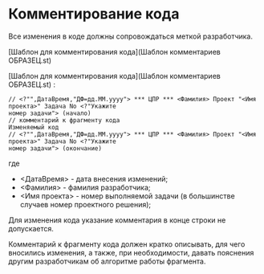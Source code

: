 # Комментирование кода

Все изменения в коде должны сопровождаться меткой разработчика.

[Шаблон для комментирования кода](Шаблон комментариев ОБРАЗЕЦ.st)

[Шаблон для комментирования кода](Шаблон комментариев ОБРАЗЕЦ.st) :

```
// <?"",ДатаВремя,"ДФ=дд.ММ.yyyy"> *** ЦПР *** <Фамилия> Проект "<Имя проекта>" Задача No <?"Укажите
номер задачи"> (начало)
// комментарий к фрагменту кода
Изменяемый код
// <?"",ДатаВремя,"ДФ=дд.ММ.yyyy"> *** ЦПР *** <Фамилия> Проект "<Имя проекта>" Задача No <?"Укажите
номер задачи"> (окончание)
```
где
* <ДатаВремя> - дата внесения изменений;
* <Фамилия> - фамилия разработчика;
* <Имя проекта> - номер выполняемой задачи (в большинстве случаев номер проектного решения);

Для изменения кода указание комментария в конце строки не допускается.

Комментарий к фрагменту кода должен кратко описывать, для чего вносились изменения, а также, при необходимости, давать пояснения другим разработчикам об алгоритме работы фрагмента.
